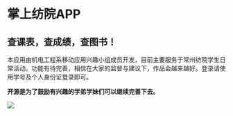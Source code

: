 # 掌上纺院APP #
## 查课表，查成绩，查图书！ ##
本应用由机电工程系移动应用兴趣小组成员开发，目前主要服务于常州纺院学生日常活动。功能有待完善，相信在大家的监督与建议下，作品会越来越好。登录请使用学号及个人身份证登录即可。

**开源是为了鼓励有兴趣的学弟学妹们可以继续完善下去。**

![](http://app.sinyu1012.cn/images/phone.png)
